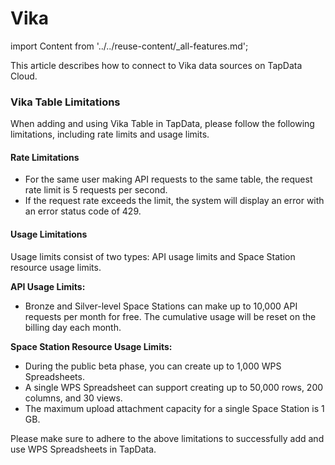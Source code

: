 # Vika

import Content from '../../reuse-content/_all-features.md';

<Content />

This article describes how to connect to Vika data sources on TapData Cloud.

### Vika Table Limitations

When adding and using Vika Table in TapData, please follow the following limitations, including rate limits and usage limits.

#### Rate Limitations

- For the same user making API requests to the same table, the request rate limit is 5 requests per second.
- If the request rate exceeds the limit, the system will display an error with an error status code of 429.

#### Usage Limitations

Usage limits consist of two types: API usage limits and Space Station resource usage limits.

**API Usage Limits:**

- Bronze and Silver-level Space Stations can make up to 10,000 API requests per month for free. The cumulative usage will be reset on the billing day each month.

**Space Station Resource Usage Limits:**

- During the public beta phase, you can create up to 1,000 WPS Spreadsheets.
- A single WPS Spreadsheet can support creating up to 50,000 rows, 200 columns, and 30 views.
- The maximum upload attachment capacity for a single Space Station is 1 GB.

Please make sure to adhere to the above limitations to successfully add and use WPS Spreadsheets in TapData.